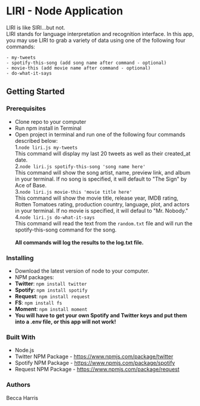 # LIRI - Node Application
LIRI is like SIRI...but not.
<br/>
LIRI stands for language interpretation and recognition interface. In this app, you may use LIRI to grab a variety of data using one of the following four commands: <br>
```
- my-tweets
- spotify-this-song (add song name after command - optional)
- movie-this (add movie name after command - optional)
- do-what-it-says
```
## Getting Started
### Prerequisites
- Clone repo to your computer
- Run npm install in Terminal
- Open project in terminal and run one of the following four commands described below:<br/>
1.```node liri.js my-tweets```<br/>
This command will display my last 20 tweets as well as their created_at date.<br/>
2.```node liri.js spotify-this-song 'song name here'```<br/>
This command will show the song artist, name, preview link, and album in your terminal. If no song is specified, it will default to "The Sign" by Ace of Base.<br/>
3.```node liri.js movie-this 'movie title here'```<br/>
This command will show the movie title, release year, IMDB rating, Rotten Tomatoes rating, production country, language, plot, and actors in your terminal. If no movie is specified, it will defaul to "Mr. Nobody."<br/>
4.```node liri.js do-what-it-says```<br/>
This command will read the text from the ```random.txt``` file and will run the spotify-this-song command for the song. 
<br/><br/>
**All commands will log the results to the log.txt file.**

### Installing
- Download the latest version of node to your computer. 
- NPM packages:
- **Twitter**: ```npm install twitter```
- **Spotify**: ```npm install spotify```
- **Request**: ```npm install request```
- **FS**: ```npm install fs```
- **Moment**: ```npm install moment```
- **You will have to get your own Spotify and Twitter keys and put them into a .env file, or this app will not work!**

### Built With
- Node.js
- Twitter NPM Package - https://www.npmjs.com/package/twitter
- Spotify NPM Package - https://www.npmjs.com/package/spotify
- Request NPM Package - https://www.npmjs.com/package/request

### Authors
Becca Harris
